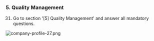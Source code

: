 ### 5. Quality Management

31. Go to section '[5] Quality Management' and answer all mandatory questions.

![company-profile-27.png](images/company-profile-27.png)